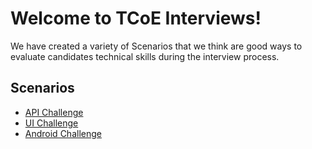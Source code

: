 # Welcome to TCoE Interviews!

We have created a variety of Scenarios that we think are good ways to evaluate candidates technical skills during the interview process.

## Scenarios

* [API Challenge](./scenarios/stocksapi/README.md)
* [UI Challenge](./scenarios/uiplayground/README.md)
* [Android Challenge](./scenarios/androidplayground/README.md)